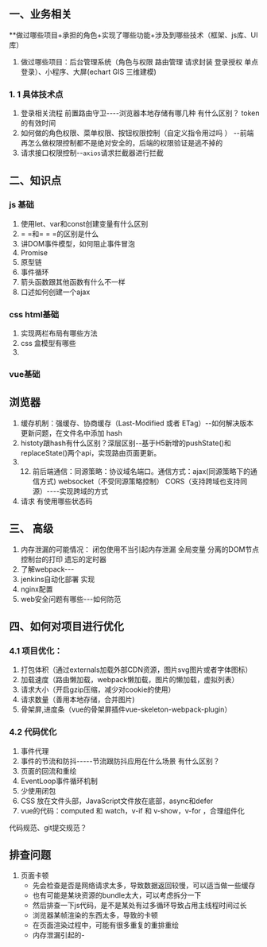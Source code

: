 
## 一、业务相关
**做过哪些项目+承担的角色+实现了哪些功能+涉及到哪些技术（框架、js库、UI库）
 1. 做过哪些项目：后台管理系统（角色与权限 路由管理  请求封装  登录授权 单点登录）、小程序、大屏(echart GIS  三维建模)

### 1. 1 具体技术点
1. 登录相关流程     前置路由守卫----浏览器本地存储有哪几种 有什么区别？  token的有效时间     
2. 如何做的角色权限、菜单权限、按钮权限控制（自定义指令用过吗 ） --前端再怎么做权限控制都不是绝对安全的，后端的权限验证是逃不掉的
3. 请求接口权限控制--`axios`请求拦截器进行拦截

## 二、知识点

### js 基础
1. 使用let、var和const创建变量有什么区别
2. = =和= = =的区别是什么
3. 讲DOM事件模型，如何阻止事件冒泡
4. Promise
5. 原型链
6. 事件循环
7. 箭头函数跟其他函数有什么不一样
8. 口述如何创建一个ajax
### css  html基础
1. 实现两栏布局有哪些方法
2. css 盒模型有哪些
3. 
### vue基础

## 浏览器
1. 缓存机制：强缓存、协商缓存（Last-Modified 或者 ETag）--如何解决版本更新问题，在文件名中添加 hash
2. histoty跟hash有什么区别？深层区别--基于H5新增的pushState()和replaceState()两个api，实现路由页面更新。
3. 12. 前后端通信：同源策略：协议域名端口。通信方式：ajax(同源策略下的通信方式) websocket（不受同源策略控制） CORS（支持跨域也支持同源）----实现跨域的方式
4. 请求  有使用哪些状态码
## 三、 高级
1. 内存泄漏的可能情况： 闭包使用不当引起内存泄漏 全局变量 分离的DOM节点 控制台的打印 遗忘的定时器
2. 了解webpack---
3. jenkins自动化部署 实现
4. nginx配置
5. web安全问题有哪些---如何防范

## 四、如何对项目进行优化
### 4.1 项目优化：

1. 打包体积（通过externals加载外部CDN资源，图片svg图片或者字体图标）
2. 加载速度（路由懒加载，webpack懒加载，图片的懒加载，虚拟列表）
3. 请求大小（开启gzip压缩，减少对cookie的使用）
4. 请求数量（善用本地存储，合并图片)
5. 骨架屏,进度条（vue的骨架屏插件vue-skeleton-webpack-plugin）

### 4.2 代码优化
1. 事件代理
2. 事件的节流和防抖-----节流跟防抖应用在什么场景   有什么区别？
3. 页面的回流和重绘
4. EventLoop事件循环机制
5. 少使用闭包
6. CSS 放在文件头部，JavaScript文件放在底部，async和defer
7. vue的代码：computed 和 watch，v-if 和 v-show，v-for ，合理组件化



代码规范、git提交规范？

## 排查问题
1. 页面卡顿
	- 先会检查是否是网络请求太多，导致数据返回较慢，可以适当做一些缓存
	- 也有可能是某块资源的bundle太大，可以考虑拆分一下
	- 然后排查一下js代码，是不是某处有过多循环导致占用主线程时间过长
	- 浏览器某帧渲染的东西太多，导致的卡顿
	- 在页面渲染过程中，可能有很多重复的重排重绘
	- 内存泄漏引起的-


